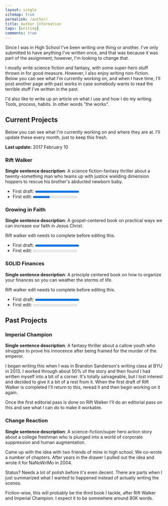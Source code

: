 ```yaml
---
layout: single
sitemap: true
permalink: /author/
title: Author Information
tags: [writing]
comments: true
---
```

Since I was in High School I've been writing one thing or another. I've only submitted to have anything I've written once, and that was because it was part of the assignment, however, I'm looking to change that.

I mostly write science fiction and fantasy, with some super-hero stuff thrown in for good measure. However, I also enjoy writing non-fiction. Below you can see what I'm currently working on, and when I have time, I'll post another page with past works in case somebody wants to read the terrible stuff I've written in the past.

I'd also like to write up an article on what I use and how I do my writing. Tools, process, habits. In other words "the works".

## Current Projects

Below you can see what I'm currently working on and where they are at. I'll update these every month, just to keep this fresh.

**Last update:** 2017 February 10

### Rift Walker

**Single sentence description**: A science fiction-fantasy thriller about a twenty-something man who teams up with justice wielding dimension hoppers to rescue his brother's abducted newborn baby.

- First draft: <progress value="95500" max="95500"></progress>
- First edit: <progress value="25" max="66"></progress>

### Growing in Faith

**Single sentence description**: A gospel-centered book on practical ways we can increase our faith in Jesus Christ.

Rift walker edit needs to complete before editing this.

- First draft: <progress value="30000" max="30000"></progress>
- First edit: <progress value="0" max="66"></progress>


<script async id='_ck_69719' src='https://forms.convertkit.com/69719?v=5'></script>

### SOLID Finances

**Single sentence description**: A principle centered book on how to organize your finances so you can weather the storms of life.

Rift walker edit needs to complete before editing this.

- First draft: <progress value="100" max="100"></progress>
- First edit: <progress value="0" max="66"></progress>

## Past Projects

### Imperial Champion

**Single sentence description**: A fantasy thriller about a callow youth who struggles to prove his innocence after being framed for the murder of the emperor.

I began writing this when I was in Brandon Sanderson's writing class at BYU in 2013. I worked through about 50% of the story and then found I had written myself into a bit of a corner. It's totally salvageable, but I lost interest and decided to give it a bit of a rest from it. When the first draft of Rift Walker is completed I'll return to this, reread it and then begin working on it again.

Once the first editorial pass is done on Rift Walker I'll do an editorial pass on this and see what I can do to make it workable.

### Change Reaction

**Single sentence description**: A science-fiction/super hero action story about a college freshman who is plunged into a world of corporate suppression and human augmentation.

Came up with the idea with two friends of mine in high school. We co-wrote a number of chapters. After years in the drawer I pulled out the idea and wrote it for NaNoWriMo in 2004.

Status? Needs a lot of polish before it's even decent. There are parts when I just summarized what I wanted to happened instead of actually writing the scenes.

Fiction-wise, this will probably be the third book I tackle, after Rift Walker and Imperial Champion. I expect it to be somewhere around 80K words.
